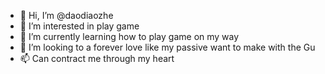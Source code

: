 - 👋 Hi, I’m @daodiaozhe
- 👀 I’m interested in play game
- 🌱 I’m currently learning how to play game on my way
- 💞️ I’m looking to a forever love like my passive want to make with the Gu
- 📫 Can contract me through my heart

<!---
daodiaozhe/daodiaozhe is a ✨ special ✨ repository because its `README.md` (this file) appears on your GitHub profile.
You can click the Preview link to take a look at your changes.
--->
